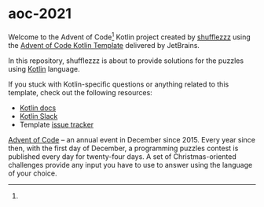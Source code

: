 # aoc-2021

Welcome to the Advent of Code[^aoc] Kotlin project created by [shufflezzz][github] using
the [Advent of Code Kotlin Template][template] delivered by JetBrains.

In this repository, shufflezzz is about to provide solutions for the puzzles using [Kotlin][kotlin] language.

If you stuck with Kotlin-specific questions or anything related to this template, check out the following resources:

- [Kotlin docs][docs]
- [Kotlin Slack][slack]
- Template [issue tracker][issues]

[^aoc]:
[Advent of Code][aoc] – an annual event in December since 2015. Every year since then, with the first day of December, a
programming puzzles contest is published every day for twenty-four days. A set of Christmas-oriented challenges provide
any input you have to use to answer using the language of your choice.

[aoc]: https://adventofcode.com

[docs]: https://kotlinlang.org/docs/home.html

[github]: https://github.com/shufflezzz

[issues]: https://github.com/kotlin-hands-on/advent-of-code-kotlin-template/issues

[kotlin]: https://kotlinlang.org

[slack]: https://surveys.jetbrains.com/s3/kotlin-slack-sign-up

[template]: https://github.com/kotlin-hands-on/advent-of-code-kotlin-template
